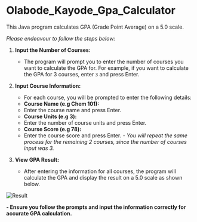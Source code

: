 # Olabode_Kayode_Gpa_Calculator
This Java program calculates GPA (Grade Point Average) on a 5.0 scale.

*Please endeavour to follow the steps below:*

1. **Input the Number of Courses:**
   - The program will prompt you to enter the number of courses you want to calculate the GPA for. For example, if you want to calculate       the GPA for 3 courses, enter `3` and press Enter.

2. **Input Course Information:**
   - For each course, you will be prompted to enter the following details:
   - **Course Name (e.g Chem 101):**
   - Enter the course name and press Enter.
   - **Course Units (e.g 3):**
   - Enter the number of course units and press Enter.
   - **Course Score (e.g 78):**
   - Enter the course score and press Enter.
   *- You will repeat the same process for the remaining 2 courses,
     since the number of courses input was 3.*

3. **View GPA Result:**
   - After entering the information for all courses, the program will calculate the GPA and display the result on a 5.0 scale as shown below.

![Result](https://github.com/OlabodeKayodem/Olabode_Kayode_Gpa_Calculator/assets/153414835/8561d475-3227-42d1-9d3b-65d47c1eb717)

   **- Ensure you follow the prompts and input the information correctly for accurate GPA calculation.**

